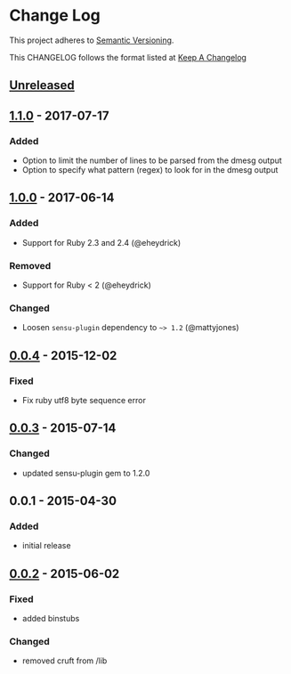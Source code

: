 # Change Log
This project adheres to [Semantic Versioning](http://semver.org/).

This CHANGELOG follows the format listed at [Keep A Changelog](http://keepachangelog.com/)

## [Unreleased]

## [1.1.0] - 2017-07-17
### Added
- Option to limit the number of lines to be parsed from the dmesg output
- Option to specify what pattern (regex) to look for in the dmesg output

## [1.0.0] - 2017-06-14
### Added
- Support for Ruby 2.3 and 2.4 (@eheydrick)

### Removed
- Support for Ruby < 2 (@eheydrick)

### Changed
- Loosen `sensu-plugin` dependency to `~> 1.2` (@mattyjones)

## [0.0.4] - 2015-12-02
### Fixed
- Fix ruby utf8 byte sequence error

## [0.0.3] - 2015-07-14
### Changed
- updated sensu-plugin gem to 1.2.0

## 0.0.1 - 2015-04-30

### Added
- initial release

## [0.0.2] - 2015-06-02
### Fixed
- added binstubs

### Changed
- removed cruft from /lib

[Unreleased]: https://github.com/sensu-plugins/sensu-plugins-hardware/compare/1.1.0...HEAD
[1.1.0]: https://github.com/sensu-plugins/sensu-plugins-hardware/compare/1.0.0...1.1.0
[1.0.0]: https://github.com/sensu-plugins/sensu-plugins-hardware/compare/0.0.4...1.0.0
[0.0.4]: https://github.com/sensu-plugins/sensu-plugins-hardware/compare/0.0.3...0.0.4
[0.0.3]: https://github.com/sensu-plugins/sensu-plugins-hardware/compare/0.0.2...0.0.3
[0.0.2]: https://github.com/sensu-plugins/sensu-plugins-hardware/compare/0.0.1...0.0.2
